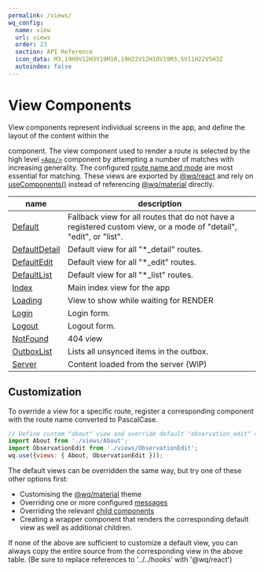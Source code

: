 ```yaml
---
permalink: /views/
wq_config:
  name: view
  url: views
  order: 23
  section: API Reference
  icon_data: M3,19H9V12H3V19M10,19H22V12H10V19M3,5V11H22V5H3Z
  autoindex: false
---
```


# View Components

View components represent individual screens in the app, and define the layout of the content within the [<Main/>][Main] component.  The view component used to render a route is selected by the high level [`<App/>`][App] component by attempting a number of matches with increasing generality.  The configured [route name and mode][@wq/router] are most essential for matching.   These views are exported by [@wq/react] and rely on [useComponents()][useComponents] instead of referencing [@wq/material] directly.


name | description
--|--
[Default] | Fallback view for all routes that do not have a registered custom view, or a mode of "detail", "edit", or "list".
[DefaultDetail] | Default view for all "*_detail" routes.
[DefaultEdit] | Default view for all "*_edit" routes.
[DefaultList] | Default view for all "*_list" routes.
[Index] | Main index view for the app
[Loading] | View to show while waiting for RENDER
[Login] | Login form.
[Logout] | Logout form.
[NotFound] | 404 view
[OutboxList] | Lists all unsynced items in the outbox.
[Server] | Content loaded from the server (WIP)

## Customization
 
To override a view for a specific route, register a corresponding component with the route name converted to PascalCase.

```javascript
// Define custom "about" view and override default "observation_edit" view
import About from './views/About';
import ObservationEdit from './views/ObservationEdit';
wq.use({views: { About, ObservationEdit }));
```

The default views can be overridden the same way, but try one of these other options first:

 * Customising the [@wq/material] theme
 * Overriding one or more configured [messages][Message]
 * Overriding the relevant [child components][components]
 * Creating a wrapper component that renders the corresponding default view as well as additional children.

If none of the above are sufficient to customize a default view, you can always copy the entire source from the corresponding view in the above table.  (Be sure to replace references to '../../hooks' with '@wq/react')

[Main]: ../components/Main.md
[App]: ../components/App.md
[@wq/router]: ../@wq/router.md
[@wq/app]: ../@wq/router.md
[@wq/react]: ../@wq/react.md
[@wq/material]: ../@wq/material.md
[Message]: ../components/Message.md
[components]: ../components/index.md
[useComponents]: ../hooks/useComponents.md

[Default]: ./Default.md
[DefaultDetail]: ./DefaultDetail.md
[DefaultEdit]: ./DefaultEdit.md
[DefaultList]: ./DefaultList.md
[Index]: ./Index.md
[Loading]: ./Loading.md
[Login]: ./Login.md
[Logout]: ./Logout.md
[NotFound]: ./NotFound.md
[OutboxList]: ./OutboxList.md
[Server]: ./Server.md
